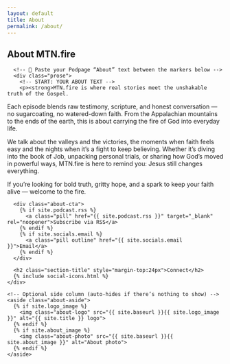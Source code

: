 ```yaml
---
layout: default
title: About
permalink: /about/
---
```


<section class="about">
  <div class="wrap about-wrap">
    <div class="about-main">
      <h1>About MTN.fire</h1>

      <!-- 📝 Paste your Podpage “About” text between the markers below -->
      <div class="prose">
        <!-- START: YOUR ABOUT TEXT -->
        <p><strong>MTN.fire is where real stories meet the unshakable truth of the Gospel.
Each episode blends raw testimony, scripture, and honest conversation — no sugarcoating, no watered-down faith. From the Appalachian mountains to the ends of the earth, this is about carrying the fire of God into everyday life.

We talk about the valleys and the victories, the moments when faith feels easy and the nights when it’s a fight to keep believing. Whether it’s diving into the book of Job, unpacking personal trials, or sharing how God’s moved in powerful ways, MTN.fire is here to remind you: Jesus still changes everything.

If you’re looking for bold truth, gritty hope, and a spark to keep your faith alive — welcome to the fire.</p>
        <!-- END: YOUR ABOUT TEXT -->
      </div>

      <div class="about-cta">
        {% if site.podcast.rss %}
          <a class="pill" href="{{ site.podcast.rss }}" target="_blank" rel="noopener">Subscribe via RSS</a>
        {% endif %}
        {% if site.socials.email %}
          <a class="pill outline" href="{{ site.socials.email }}">Email</a>
        {% endif %}
      </div>

      <h2 class="section-title" style="margin-top:24px">Connect</h2>
      {% include social-icons.html %}
    </div>

    <!-- Optional side column (auto-hides if there’s nothing to show) -->
    <aside class="about-aside">
      {% if site.logo_image %}
        <img class="about-logo" src="{{ site.baseurl }}{{ site.logo_image }}" alt="{{ site.title }} logo">
      {% endif %}
      {% if site.about_image %}
        <img class="about-photo" src="{{ site.baseurl }}{{ site.about_image }}" alt="About photo">
      {% endif %}
    </aside>
  </div>
</section>
